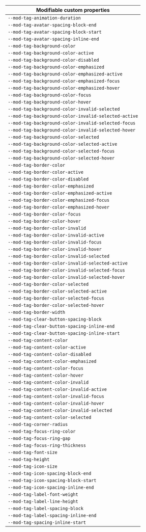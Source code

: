 | Modifiable custom properties                         |
| ---------------------------------------------------- |
| `--mod-tag-animation-duration`                       |
| `--mod-tag-avatar-spacing-block-end`                 |
| `--mod-tag-avatar-spacing-block-start`               |
| `--mod-tag-avatar-spacing-inline-end`                |
| `--mod-tag-background-color`                         |
| `--mod-tag-background-color-active`                  |
| `--mod-tag-background-color-disabled`                |
| `--mod-tag-background-color-emphasized`              |
| `--mod-tag-background-color-emphasized-active`       |
| `--mod-tag-background-color-emphasized-focus`        |
| `--mod-tag-background-color-emphasized-hover`        |
| `--mod-tag-background-color-focus`                   |
| `--mod-tag-background-color-hover`                   |
| `--mod-tag-background-color-invalid-selected`        |
| `--mod-tag-background-color-invalid-selected-active` |
| `--mod-tag-background-color-invalid-selected-focus`  |
| `--mod-tag-background-color-invalid-selected-hover`  |
| `--mod-tag-background-color-selected`                |
| `--mod-tag-background-color-selected-active`         |
| `--mod-tag-background-color-selected-focus`          |
| `--mod-tag-background-color-selected-hover`          |
| `--mod-tag-border-color`                             |
| `--mod-tag-border-color-active`                      |
| `--mod-tag-border-color-disabled`                    |
| `--mod-tag-border-color-emphasized`                  |
| `--mod-tag-border-color-emphasized-active`           |
| `--mod-tag-border-color-emphasized-focus`            |
| `--mod-tag-border-color-emphasized-hover`            |
| `--mod-tag-border-color-focus`                       |
| `--mod-tag-border-color-hover`                       |
| `--mod-tag-border-color-invalid`                     |
| `--mod-tag-border-color-invalid-active`              |
| `--mod-tag-border-color-invalid-focus`               |
| `--mod-tag-border-color-invalid-hover`               |
| `--mod-tag-border-color-invalid-selected`            |
| `--mod-tag-border-color-invalid-selected-active`     |
| `--mod-tag-border-color-invalid-selected-focus`      |
| `--mod-tag-border-color-invalid-selected-hover`      |
| `--mod-tag-border-color-selected`                    |
| `--mod-tag-border-color-selected-active`             |
| `--mod-tag-border-color-selected-focus`              |
| `--mod-tag-border-color-selected-hover`              |
| `--mod-tag-border-width`                             |
| `--mod-tag-clear-button-spacing-block`               |
| `--mod-tag-clear-button-spacing-inline-end`          |
| `--mod-tag-clear-button-spacing-inline-start`        |
| `--mod-tag-content-color`                            |
| `--mod-tag-content-color-active`                     |
| `--mod-tag-content-color-disabled`                   |
| `--mod-tag-content-color-emphasized`                 |
| `--mod-tag-content-color-focus`                      |
| `--mod-tag-content-color-hover`                      |
| `--mod-tag-content-color-invalid`                    |
| `--mod-tag-content-color-invalid-active`             |
| `--mod-tag-content-color-invalid-focus`              |
| `--mod-tag-content-color-invalid-hover`              |
| `--mod-tag-content-color-invalid-selected`           |
| `--mod-tag-content-color-selected`                   |
| `--mod-tag-corner-radius`                            |
| `--mod-tag-focus-ring-color`                         |
| `--mod-tag-focus-ring-gap`                           |
| `--mod-tag-focus-ring-thickness`                     |
| `--mod-tag-font-size`                                |
| `--mod-tag-height`                                   |
| `--mod-tag-icon-size`                                |
| `--mod-tag-icon-spacing-block-end`                   |
| `--mod-tag-icon-spacing-block-start`                 |
| `--mod-tag-icon-spacing-inline-end`                  |
| `--mod-tag-label-font-weight`                        |
| `--mod-tag-label-line-height`                        |
| `--mod-tag-label-spacing-block`                      |
| `--mod-tag-label-spacing-inline-end`                 |
| `--mod-tag-spacing-inline-start`                     |
